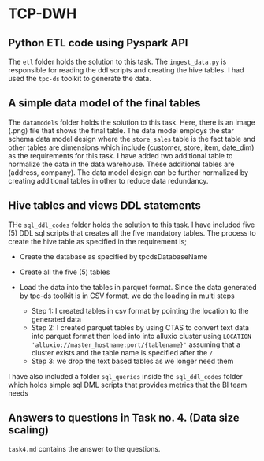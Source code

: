 # TCP-DWH

## Python ETL code using Pyspark API

The `etl` folder holds the solution to this task. The `ingest_data.py` is responsible for reading the ddl scripts and creating the hive tables. I had used the `tpc-ds` toolkit to generate the data.

## A simple data model of the final tables

The `datamodels` folder holds the solution to this task. Here, there is an image (.png) file that shows the final table. The data model employs the star schema data model design where the `store_sales` table is the fact table and other tables are dimensions which include (customer, store, item, date_dim) as the requirements for this task. I have added two additional table to normalize the data in the data warehouse. These additional tables are (address, company). The data model design can be further normalized by creating additional tables in other to reduce data redundancy.

## Hive tables and views DDL statements

THe `sql_ddl_codes` folder holds the solution to this task. I have included five (5) DDL sql scripts that creates all the five mandatory tables. The process to create the hive table as specified in the requirement is;

- Create the database as specified by tpcdsDatabaseName
- Create all the five (5) tables
- Load the data into the tables in parquet format. Since the data generated by tpc-ds toolkit is in CSV format, we do the loading in multi steps

  - Step 1: I created tables in csv format by pointing the location to the generated data
  - Step 2: I created parquet tables by using CTAS to convert text data into parquet format then load into into alluxio cluster using `LOCATION 'alluxio://master_hostname:port/{tablename}'` assuming that a cluster exists and the table name is specified after the `/`
  - Step 3: we drop the text based tables as we longer need them

I have also included a folder `sql_queries` inside the `sql_ddl_codes` folder which holds simple sql DML scripts that provides metrics that the BI team needs

## Answers to questions in Task no. 4. (Data size scaling)

`task4.md` contains the answer to the questions.

